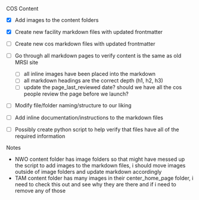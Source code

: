 COS Content

- [x] Add images to the content folders
- [x] Create new facility markdown files with updated frontmatter
- [ ] Create new cos markdown files with updated frontmatter
- [ ] Go through all markdown pages to verify content is the same as old MRSI site
  - [ ] all inline images have been placed into the markdown
  - [ ] all markdown headings are the correct depth (h1, h2, h3)
  - [ ] update the page_last_reviewed date? should we have all the cos people review the page before we launch?
- [ ] Modify file/folder naming/structure to our liking 
- [ ] Add inline documentation/instructions to the markdown files
- [ ] Possibly create python script to help verify that files have all of the required information



Notes
- NWO content folder has image folders so that might have messed up the script to add images to the markdown files, i should move images outside of image folders and update markdown accordingly 
- TAM content folder has many images in their center_home_page folder, i need to check this out and see why they are there and if i need to remove any of those
